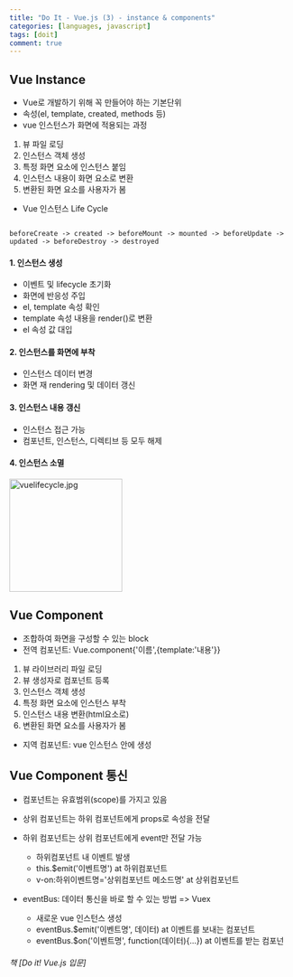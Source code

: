 ```yaml
---
title: "Do It - Vue.js (3) - instance & components"
categories: [languages, javascript]
tags: [doit]
comment: true
---
```


## Vue Instance

- Vue로 개발하기 위해 꼭 만들어야 하는 기본단위
- 속성(el, template, created, methods 등)
- vue 인스턴스가 화면에 적용되는 과정

1. 뷰 파일 로딩
2. 인스턴스 객체 생성
3. 특정 화면 요소에 인스턴스 붙임
4. 인스턴스 내용이 화면 요소로 변환
5. 변환된 화면 요소를 사용자가 봄

- Vue 인스턴스 Life Cycle
<pre><code class="language-js">
beforeCreate -> created -> beforeMount -> mounted -> beforeUpdate -> updated -> beforeDestroy -> destroyed</code></pre>

#### 1. 인스턴스 생성
- 이벤트 및 lifecycle 초기화
- 화면에 반응성 주입
- el, template 속성 확인
- template 속성 내용을 render()로 변환
- el 속성 값 대입

#### 2. 인스턴스를 화면에 부착
- 인스턴스 데이터 변경
- 화면 재 rendering 및 데이터 갱신

#### 3. 인스턴스 내용 갱신
- 인스턴스 접근 가능
- 컴포넌트, 인스턴스, 디렉티브 등 모두 해제

#### 4. 인스턴스 소멸

<img src="https://kr.vuejs.org/images/lifecycle.png" alt="vuelifecycle.jpg" width="200">

## Vue Component

- 조합하여 화면을 구성할 수 있는 block
- 전역 컴포넌트: Vue.component{'이름',{template:'내용'}}

1. 뷰 라이브러리 파일 로딩
2. 뷰 생성자로 컴포넌트 등록
3. 인스턴스 객체 생성
4. 특정 화면 요소에 인스턴스 부착
5. 인스턴스 내용 변환(html요소로)
6. 변환된 화면 요소를 사용자가 봄

- 지역 컴포넌트: vue 인스턴스 안에 생성

## Vue Component 통신

- 컴포넌트는 유효범위(scope)를 가지고 있음
- 상위 컴포넌트는 하위 컴포넌트에게 props로 속성을 전달
- 하위 컴포넌트는 상위 컴포넌트에게 event만 전달 가능

  - 하위컴포넌트 내 이벤트 발생
  - this.$emit('이벤트명') at 하위컴포넌트
  - v-on:하위이벤트명='상위컴포넌트 메소드명' at 상위컴포넌트

- eventBus: 데이터 통신을 바로 할 수 있는 방법 => Vuex

  - 새로운 vue 인스턴스 생성
  - eventBus.$emit('이벤트명', 데이터) at 이벤트를 보내는 컴포넌트
  - eventBus.$on('이벤트명', function(데이터){...}) at 이벤트를 받는 컴포넌

###### 책 [Do it! Vue.js 입문]
